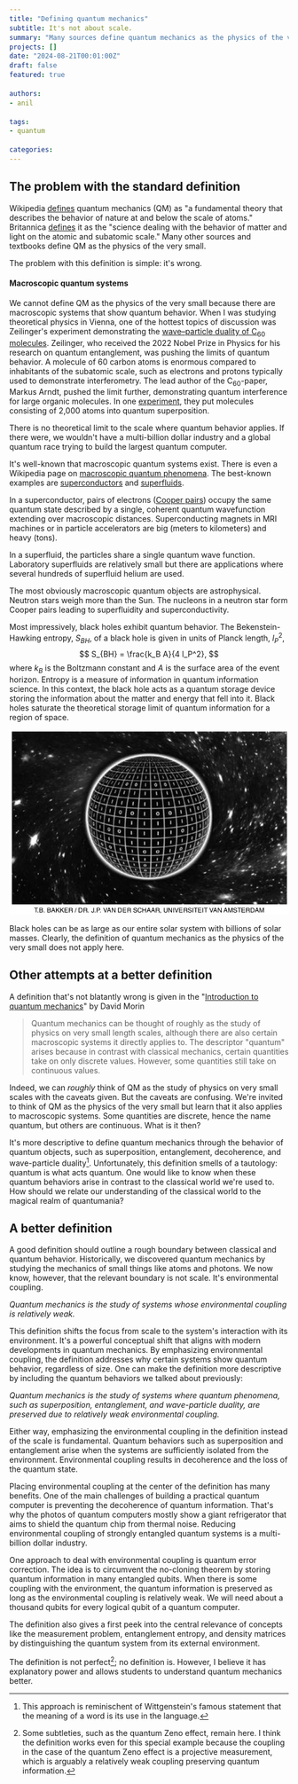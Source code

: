 ```yaml
---
title: "Defining quantum mechanics"
subtitle: It's not about scale.
summary: "Many sources define quantum mechanics as the physics of the very small. But this is wrong. Quantum mechanics directly applies to macroscopic systems including superconductors and superfluids. The boundary between classical and quantum behavior is not scale but external coupling. I propose a new definition that better captures the essence of the classical-quantum boundary."
projects: []
date: "2024-08-21T00:01:00Z"
draft: false
featured: true

authors:
- anil

tags:
- quantum

categories:
---
```


## The problem with the standard definition
Wikipedia [defines](https://en.wikipedia.org/wiki/Quantum_mechanics) quantum mechanics (QM) as "a fundamental theory that describes the behavior of nature at and below the scale of atoms." Britannica [defines](https://www.britannica.com/science/quantum-mechanics-physics) it as the "science dealing with the behavior of matter and light on the atomic and subatomic scale." Many other sources and textbooks define QM as the physics of the very small.

The problem with this definition is simple: it's wrong. 

#### Macroscopic quantum systems

We cannot define QM as the physics of the very small because there are macroscopic systems that show quantum behavior. When I was studying theoretical physics in Vienna, one of the hottest topics of discussion was Zeilinger's experiment demonstrating the [wave–particle duality of C$_{60}$ molecules](https://www.nature.com/articles/44348). Zeilinger, who received the 2022 Nobel Prize in Physics for his research on quantum entanglement, was pushing the limits of quantum behavior. A molecule of 60 carbon atoms is enormous compared to inhabitants of the subatomic scale, such as electrons and protons typically used to demonstrate interferometry. The lead author of the C$_{60}$-paper, Markus Arndt, pushed the limit further, demonstrating quantum interference for large organic molecules. In one [experiment](https://www.nature.com/articles/s41567-019-0663-9), they put molecules consisting of 2,000 atoms into quantum superposition. 

There is no theoretical limit to the scale where quantum behavior applies. If there were, we wouldn't have a multi-billion dollar industry and a global quantum race trying to build the largest quantum computer.

It's well-known that macroscopic quantum systems exist. There is even a Wikipedia page on [macroscopic quantum phenomena](https://en.wikipedia.org/wiki/Macroscopic_quantum_phenomena). The best-known examples are [superconductors](https://en.wikipedia.org/wiki/Superconductivity) and [superfluids](https://en.wikipedia.org/wiki/Superfluidity). 

In a superconductor, pairs of electrons ([Cooper pairs](https://en.wikipedia.org/wiki/Cooper_pair)) occupy the same quantum state described by a single, coherent quantum wavefunction extending over macroscopic distances. Superconducting magnets in MRI machines or in particle accelerators are big (meters to kilometers) and heavy (tons). 

In a superfluid, the particles share a single quantum wave function. Laboratory superfluids are relatively small but there are applications where several hundreds of superfluid helium are used.

The most obviously macroscopic quantum objects are astrophysical. Neutron stars weigh more than the Sun. The nucleons in a neutron star form Cooper pairs leading to superfluidity and superconductivity. 

Most impressively, black holes exhibit quantum behavior. The Bekenstein-Hawking entropy, $S_{BH}$, of a black hole is given in units of Planck length, $l_P^2$,
$$ S_{BH} = \frac{k_B A}{4 l_P^2}, $$
where $k_B$ is the Boltzmann constant and $A$ is the surface area of the event horizon. Entropy is a measure of information in quantum information science. In this context, the black hole acts as a quantum storage device storing the information about the matter and energy that fell into it. Black holes saturate the theoretical storage limit of quantum information for a region of space.

![Quantum information on a black hole](BH.webp)

Black holes can be as large as our entire solar system with billions of solar masses. Clearly, the definition of quantum mechanics as the physics of the very small does not apply here.

## Other attempts at a better definition

A definition that's not blatantly wrong is given in the "[Introduction to quantum mechanics](https://scholar.harvard.edu/files/david-morin/files/waves_quantum.pdf)" by David Morin
> Quantum mechanics can be thought of roughly as the study of physics on very small length scales, although there are also certain macroscopic systems it directly applies to. The descriptor "quantum" arises because in contrast with classical mechanics, certain quantities take on only discrete values. However, some quantities still take on continuous values.

Indeed, we can *roughly* think of QM as the study of physics on very small scales with the caveats given. But the caveats are confusing. We're invited to think of QM as the physics of the very small but learn that it also applies to macroscopic systems. Some quantities are discrete, hence the name quantum, but others are continuous. What is it then?

It's more descriptive to define quantum mechanics through the behavior of quantum objects, such as superposition, entanglement, decoherence, and wave-particle duality[^wittgenstein]. Unfortunately, this definition smells of a tautology: quantum is what acts quantum. One would like to know when these quantum behaviors arise in contrast to the classical world we're used to. How should we relate our understanding of the classical world to the magical realm of quantumania?

## A better definition


A good definition should outline a rough boundary between classical and quantum behavior. Historically, we discovered quantum mechanics by studying the mechanics of small things like atoms and photons. We now know, however, that the relevant boundary is not scale. It's environmental coupling. 

*Quantum mechanics is the study of systems whose environmental coupling is relatively weak.*

This definition shifts the focus from scale to the system's interaction with its environment. It's a powerful conceptual shift that aligns with modern developments in quantum mechanics. By emphasizing environmental coupling, the definition addresses why certain systems show quantum behavior, regardless of size. One can make the definition more descriptive by including the quantum behaviors we talked about previously: 

*Quantum mechanics is the study of systems where quantum phenomena, such as superposition, entanglement, and wave-particle duality, are preserved due to relatively weak environmental coupling.*

Either way, emphasizing the environmental coupling in the definition instead of the scale is fundamental. Quantum behaviors such as superposition and entanglement arise when the systems are sufficiently isolated from the environment. Environmental coupling results in decoherence and the loss of the quantum state. 

<!-- Decoherence and measurement are essentially the same phenomenon of environmental coupling; the main difference is the intention. If the environmental coupling is intentional, it is called measurement; if it's unintentional, it is called decoherence. -->

Placing environmental coupling at the center of the definition has many benefits. One of the main challenges of building a practical quantum computer is preventing the decoherence of quantum information. That's why the photos of quantum computers mostly show a giant refrigerator that aims to shield the quantum chip from thermal noise. Reducing environmental coupling of strongly entangled quantum systems is a multi-billion dollar industry.

One approach to deal with environmental coupling is quantum error correction. The idea is to circumvent the no-cloning theorem by storing quantum information in many entangled qubits. When there is some coupling with the environment, the quantum information is preserved as long as the environmental coupling is relatively weak. We will need about a thousand qubits for every logical qubit of a quantum computer.

The definition also gives a first peek into the central relevance of concepts like the measurement problem, entanglement entropy, and density matrices by distinguishing the quantum system from its external environment.

The definition is not perfect[^zeno]; no definition is. However, I believe it has explanatory power and allows students to understand quantum mechanics better. 


[^wittgenstein]: This approach is reminischent of Wittgenstein's famous statement that the meaning of a word is its use in the language.
[^zeno]: Some subtleties, such as the quantum Zeno effect, remain here. I think the definition works even for this special example because the coupling in the case of the quantum Zeno effect is a projective measurement, which is arguably a relatively weak coupling preserving quantum information.

<script src="https://giscus.app/client.js"
        data-repo="anilzen/anilzen.github.io"
        data-repo-id="MDEwOlJlcG9zaXRvcnkzNzExMzY1Njk="
        data-category="General"
        data-category-id="DIC_kwDOFh8YOc4CTAsV"
        data-mapping="pathname"
        data-strict="0"
        data-reactions-enabled="1"
        data-emit-metadata="1"
        data-input-position="top"
        data-theme="dark"
        data-lang="en"
        data-loading="lazy"
        crossorigin="anonymous"
        async>
</script>